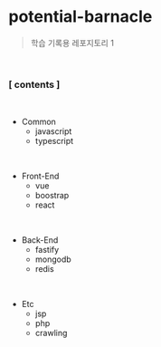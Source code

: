 # potential-barnacle

> 학습 기록용 레포지토리 1

<br/>

### [ contents ]
<br/>

- Common
  - javascript
  - typescript

<br/>

- Front-End
  - vue
  - boostrap
  - react

<br/>

- Back-End
  - fastify
  - mongodb
  - redis

<br/>

- Etc
  - jsp
  - php
  - crawling